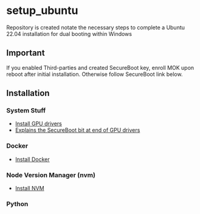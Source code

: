 # setup_ubuntu
Repository is created notate the necessary steps to complete a Ubuntu 22.04 installation for dual booting within Windows
## Important
If you enabled Third-parties and created SecureBoot key, enroll MOK upon reboot after initial installation. Otherwise follow SecureBoot link below.
## Installation
### System Stuff
* [Install GPU drivers](https://askubuntu.com/questions/1112814/install-driver-for-gtx-1070)
* [Explains the SecureBoot bit at end of GPU drivers](https://wiki.ubuntu.com/UEFI/SecureBoot)
### Docker
* [Install Docker](https://docs.docker.com/desktop/install/ubuntu/)
### Node Version Manager (nvm)
* [Install NVM](https://www.digitalocean.com/community/tutorials/how-to-install-node-js-on-ubuntu-22-04#option-3-installing-node-using-the-node-version-manager)
### Python
